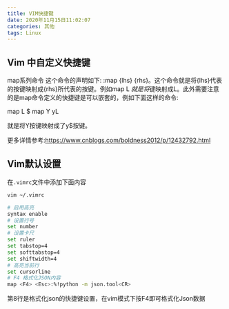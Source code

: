 ```yaml
---
title: VIM快捷键
date: 2020年11月15日11:02:07
categories: 其他
tags: Linux
---
```


## Vim 中自定义快捷键

map系列命令
这个命令的声明如下: :map {lhs} {rhs}。这个命令就是将{lhs}代表的按键映射成{rhs}所代表的按键。例如map L $就是将$键映射成L。此外需要注意的是map命令定义的快捷键是可以嵌套的，例如下面这样的命令:

map L $
map Y yL

就是将Y按键映射成了y$按键。

更多详情参考:https://www.cnblogs.com/boldness2012/p/12432792.html

## Vim默认设置

在``.vimrc``文件中添加下面内容


```bash
vim ~/.vimrc

# 启用高亮
syntax enable                                                                                                           
# 设置行号
set number
# 设置卡尺
set ruler
set tabstop=4
set softtabstop=4
set shiftwidth=4
# 高亮当前行
set cursorline
# F4 格式化JSON内容
map <F4> <Esc>:%!python -m json.tool<CR>
```


第8行是格式化json的快捷键设置，在vim模式下按F4即可格式化Json数据
